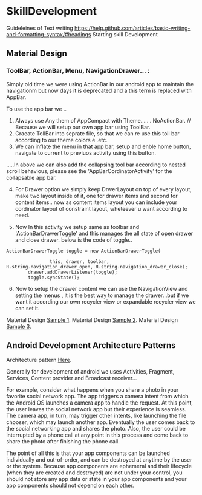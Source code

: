 # SkillDevelopment
Guideleines of Text writing
https://help.github.com/articles/basic-writing-and-formatting-syntax/#headings
Starting skill Development
## Material Design 
### ToolBar, ActionBar, Menu, NavigationDrawer... :
Simply old time we were using ActionBar in our android app to maintain the navigationm but now days it is deprecated and a this term is replaced with AppBar.

To use the app bar we ..
1) Always use Any them of AppCompact with Theme..... . NoActionBar. // Because we will setup our own app bar using ToolBar.
2) Craeate TollBar into seprate file, so that we can re use this toll bar according to our theme colors e..etc.
3) We can inflate the menu in that app bar, setup and enble home button, navigate to current to previuos activity using this button.

.....In above we can also add the collapsing tool bar according to nested scroll behavious, please see the 'AppBarCordinatorActivity' for the collapsable app bar.

4) For Drawer option we simply keep DrwerLayout on top of every layout, make two layout inside of it, one for drawer items and second for content items.. now as content items layout you can include your cordinator layout of constraint layout, wheteever u want according to need.

5) Now In this activity we setup same as toolbar and 'ActionBarDrawerToggle' and this manages the all state of open drawer and close drawer. below is the code of toggle..

```
ActionBarDrawerToggle toggle = new ActionBarDrawerToggle(

                this, drawer, toolbar, R.string.navigation_drawer_open, R.string.navigation_drawer_close);
        drawer.addDrawerListener(toggle);
        toggle.syncState(); 
```

6) Now to setup the drawer content we can use the NavigationView and setting the menus , it is the best way to manage the drawer...but if we want it according our own recycler view or expandable recycler view we can set it.

Material Design [Sample 1](https://github.com/saulmm/Android-Material-Examples).
Material Design [Sample 2](https://github.com/rey5137/material).
Material Design [Sample 3](https://github.com/wasabeef/awesome-android-ui).

## Android Development Architecture Patterns
Architecture pattern [Here](https://developer.android.com/topic/libraries/architecture/guide.html#common_architectural_principles).

Generally for development of android we uses Activities, Fragment, Services, Content provider and Broadcast receiver...

For example, consider what happens when you share a photo in your favorite social network app. The app triggers a camera intent from which the Android OS launches a camera app to handle the request. At this point, the user leaves the social network app but their experience is seamless. The camera app, in turn, may trigger other intents, like launching the file chooser, which may launch another app. Eventually the user comes back to the social networking app and shares the photo. Also, the user could be interrupted by a phone call at any point in this process and come back to share the photo after finishing the phone call.

The point of all this is that your app components can be launched individually and out-of-order, and can be destroyed at anytime by the user or the system. Because app components are ephemeral and their lifecycle (when they are created and destroyed) are not under your control, you should not store any app data or state in your app components and your app components should not depend on each other.



